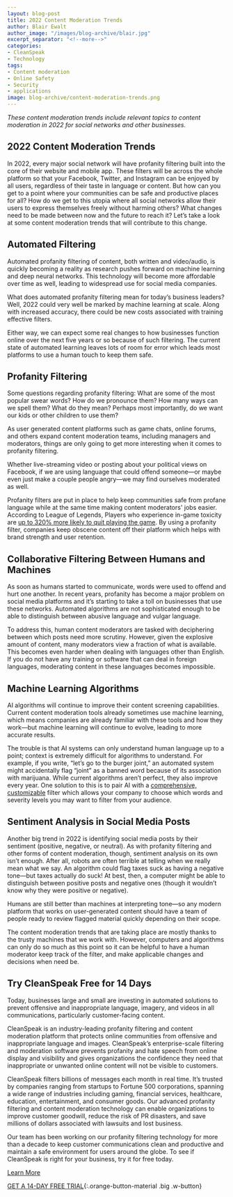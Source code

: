 ```yaml
---
layout: blog-post
title: 2022 Content Moderation Trends
author: Blair Ewalt
author_image: "/images/blog-archive/blair.jpg"
excerpt_separator: "<!--more-->"
categories:
- CleanSpeak
- Technology
tags:
- Content moderation
- Online Safety
- Security 
- applications
image: blog-archive/content-moderation-trends.png
---
```


_These content moderation trends include relevant topics to content moderation in 2022 for social networks and other businesses._

<!--more-->

## 2022 Content Moderation Trends

In 2022, every major social network will have profanity filtering built into the core of their website and mobile app. These filters will be across the whole platform so that your Facebook, Twitter, and Instagram can be enjoyed by all users, regardless of their taste in language or content. But how can you get to a point where your communities can be safe and productive places for all? How do we get to this utopia where all social networks allow their users to express themselves freely without harming others? What changes need to be made between now and the future to reach it? Let’s take a look at some content moderation trends that will contribute to this change.

## Automated Filtering

Automated profanity filtering of content, both written and video/audio, is quickly becoming a reality as research pushes forward on machine learning and deep neural networks. This technology will become more affordable over time as well, leading to widespread use for social media companies. 

What does automated profanity filtering mean for today’s business leaders? Well, 2022 could very well be marked by machine learning at scale. Along with increased accuracy, there could be new costs associated with training effective filters. 

Either way, we can expect some real changes to how businesses function online over the next five years or so because of such filtering. The current state of automated learning leaves lots of room for error which leads most platforms to use a human touch to keep them safe. 

## Profanity Filtering

Some questions regarding profanity filtering: What are some of the most popular swear words? How do we pronounce them? How many ways can we spell them? What do they mean? Perhaps most importantly, do we want our kids or other children to use them? 

As user generated content platforms such as game chats, online forums, and others expand  content moderation teams, including managers and moderators, things are only going to get more interesting when it comes to profanity filtering. 

Whether live-streaming video or posting about your political views on Facebook, if we are using language that could offend someone—or maybe even just make a couple people angry—we may find ourselves moderated as well. 

Profanity filters are put in place to help keep communities safe from profane language while at the same time making content moderators' jobs easier. According to League of Legends, Players who experience in-game toxicity are [up to 320% more likely to quit playing the game](https://www.researchgate.net/publication/299500332_Can_a_video_game_company_tame_toxic_behaviour). By using a profanity filter, companies keep obscene content off their platform which helps with brand strength and user retention. 

## Collaborative Filtering Between Humans and Machines

As soon as humans started to communicate, words were used to offend and hurt one another. In recent years, profanity has become a major problem on social media platforms and it’s starting to take a toll on businesses that use these networks. Automated algorithms are not sophisticated enough to be able to distinguish between abusive language and vulgar language. 

To address this, human content moderators are tasked with deciphering between which posts need more scrutiny. However, given the explosive amount of content, many moderators view a fraction of what is available. This becomes even harder when dealing with languages other than English. If you do not have any training or software that can deal in foreign languages, moderating content in these languages becomes impossible.

## Machine Learning Algorithms

AI algorithms will continue to improve their content screening capabilities. Current content moderation tools already sometimes use machine learning, which means companies are already familiar with these tools and how they work—but machine learning will continue to evolve, leading to more accurate results. 

The trouble is that AI systems can only understand human language up to a point; context is extremely difficult for algorithms to understand. For example, if you write, “let’s go to the burger joint,” an automated system might accidentally flag “joint” as a banned word because of its association with marijuana. While current algorithms aren’t perfect, they also improve every year. One solution to this is to pair AI with a [comprehensive, customizable](https://cleanspeak.com/products/profanity-filter) filter which allows your company to choose which words and severity levels you may want to filter from your audience.

## Sentiment Analysis in Social Media Posts

Another big trend in 2022 is identifying social media posts by their sentiment (positive, negative, or neutral). As with profanity filtering and other forms of content moderation, though, sentiment analysis on its own isn’t enough. After all, robots are often terrible at telling when we really mean what we say. An algorithm could flag taxes suck as having a negative tone—but taxes actually do suck! At best, then, a computer might be able to distinguish between positive posts and negative ones (though it wouldn’t know why they were positive or negative). 

Humans are still better than machines at interpreting tone—so any modern platform that works on user-generated content should have a team of people ready to review flagged material quickly depending on their scope. 

The content moderation trends that are taking place are mostly thanks to the trusty machines that we work with. However, computers and algorithms can only do so much as this point so it can be helpful to have a human moderator keep track of the filter, and make applicable changes and decisions when need be. 

## Try CleanSpeak Free for 14 Days

Today, businesses large and small are investing in automated solutions to prevent offensive and inappropriate language, imagery, and videos in all communications, particularly customer-facing content.
 
CleanSpeak is an industry-leading profanity filtering and content moderation platform that protects online communities from offensive and inappropriate language and images. CleanSpeak’s enterprise-scale filtering and moderation software prevents profanity and hate speech from online display and visibility and gives organizations the confidence they need that inappropriate or unwanted online content will not be visible to customers.
 
CleanSpeak filters billions of messages each month in real time. It’s trusted by companies ranging from startups to Fortune 500 corporations, spanning a wide range of industries including gaming, financial services, healthcare, education, entertainment, and consumer goods. Our advanced profanity filtering and content moderation technology can enable organizations to improve customer goodwill, reduce the risk of PR disasters, and save millions of dollars associated with lawsuits and lost business.
 
Our team has been working on our profanity filtering technology for more than a decade to keep customer communications clean and productive and maintain a safe environment for users around the globe. To see if CleanSpeak is right for your business, try it for free today.
 
[Learn More](https://cleanspeak.com/products/profanity-filter)

[GET A 14-DAY FREE TRIAL](https://cleanspeak.com/try-cleanspeak){:.orange-button-material .big .w-button}


